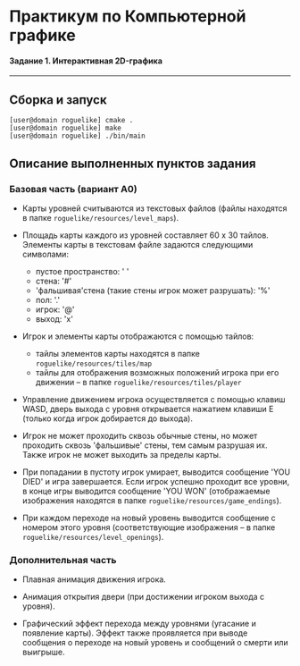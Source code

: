 # Практикум по Компьютерной графике

#### **Задание 1. Интерактивная 2D-графика**  
--------------------------------------------

## Сборка и запуск

```
[user@domain roguelike] cmake .
[user@domain roguelike] make
[user@domain roguelike] ./bin/main
```

## Описание выполненных пунктов задания

### Базовая часть (вариант А0)

* Карты уровней считываются из текстовых файлов (файлы находятся в папке `roguelike/resources/level_maps`).

* Площадь карты каждого из уровней составляет 60 x 30 тайлов. Элементы карты в текстовам файле задаются следующими символами:
    - пустое пространство: ' '
    - стена: '#'
    - 'фальшивая'стена (такие стены игрок может разрушать): '%'
    - пол: '.'
    - игрок: '@'
    - выход: 'x'

* Игрок и элементы карты отображаются с помощью тайлов:
    - тайлы элементов карты находятся в папке `roguelike/resources/tiles/map`
    - тайлы для отображения возможных положений игрока при его движении – в папке `roguelike/resources/tiles/player`

* Управление движением игрока осуществляется с помощью клавиш WASD, дверь выхода с уровня открывается нажатием клавиши E (только когда игрок добирается до выхода).

* Игрок не может проходить сквозь обычные стены, но может проходить сквозь 'фальшивые' стены, тем самым разрушая их. Также игрок не может выходить за пределы карты.

* При попадании в пустоту игрок умирает, выводится сообщение 'YOU DIED' и игра завершается. Если игрок успешно проходит все уровни, в конце игры выводится сообщение 'YOU WON' (отображаемые изображения находятся в папке `roguelike/resources/game_endings`).

* При каждом переходе на новый уровень выводится сообщение с номером этого уровня (соответствующие изображения – в папке `roguelike/resources/level_openings`).


### Дополнительная часть

* Плавная анимация движения игрока.

* Анимация открытия двери (при достижении игроком выхода с уровня).

* Графический эффект перехода между уровнями (угасание и появление карты). Эффект также проявляется при выводе сообщения о переходе на новый уровень и сообщений о смерти или выигрыше.
